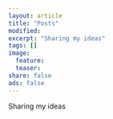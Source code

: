```yaml
---
layout: article
title: "Posts"
modified:
excerpt: "Sharing my ideas"
tags: []
image:
  feature:
  teaser:
share: false
ads: false
---
```

Sharing my ideas